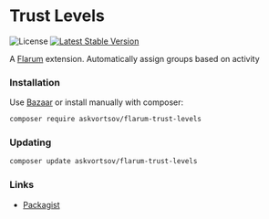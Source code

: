 # Trust Levels

![License](https://img.shields.io/badge/license-MIT-blue.svg) [![Latest Stable Version](https://img.shields.io/packagist/v/askvortsov/flarum-trust-levels.svg)](https://packagist.org/packages/askvortsov/flarum-trust-levels)

A [Flarum](http://flarum.org) extension. Automatically assign groups based on activity

### Installation

Use [Bazaar](https://discuss.flarum.org/d/5151-flagrow-bazaar-the-extension-marketplace) or install manually with composer:

```sh
composer require askvortsov/flarum-trust-levels
```

### Updating

```sh
composer update askvortsov/flarum-trust-levels
```

### Links

- [Packagist](https://packagist.org/packages/askvortsov/flarum-trust-levels)
